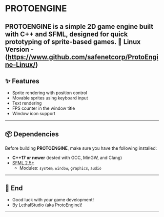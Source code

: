 # PROTOENGINE

**PROTOENGINE** is a simple 2D game engine built with **C++** and **SFML**, designed for quick prototyping of sprite-based games.
**🐧 Linux Version - (https://www.github.com/safenetcorp/ProtoEngine-Linux/)**
---

## ✨ Features

- Sprite rendering with position control  
- Movable sprites using keyboard input  
- Text rendering  
- FPS counter in the window title  
- Window icon support  

---

## 📦 Dependencies

Before building **PROTOENGINE**, make sure you have the following installed:

- **C++17 or newer** (tested with GCC, MinGW, and Clang)
- [SFML 2.5+](https://www.sfml-dev.org/download.php)  
  - Modules: `system`, `window`, `graphics`, `audio`

---

## 💫 End
- Good luck with your game development!
- By LethalStudio (aka ProtoEngine)!
---
